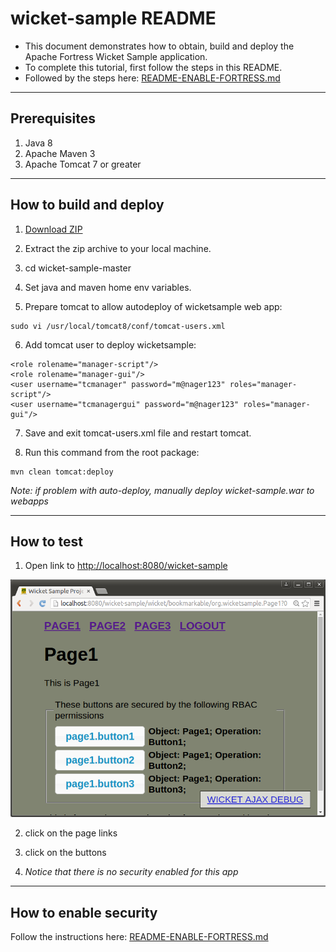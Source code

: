 # wicket-sample README

* This document demonstrates how to obtain, build and deploy the Apache Fortress Wicket Sample application.
* To complete this tutorial, first follow the steps in this README.
* Followed by the steps here: [README-ENABLE-FORTRESS.md](README-ENABLE-FORTRESS.md)

-------------------------------------------------------------------------------
## Prerequisites
1. Java 8
2. Apache Maven 3
3. Apache Tomcat 7 or greater

-------------------------------------------------------------------------------
## How to build and deploy
1. [Download ZIP](https://github.com/shawnmckinney/wicket-sample/archive/master.zip)

2. Extract the zip archive to your local machine.

3. cd wicket-sample-master

4. Set java and maven home env variables.

5. Prepare tomcat to allow autodeploy of wicketsample web app:

 ```
 sudo vi /usr/local/tomcat8/conf/tomcat-users.xml
 ```

6. Add tomcat user to deploy wicketsample:

 ```
 <role rolename="manager-script"/>
 <role rolename="manager-gui"/>
 <user username="tcmanager" password="m@nager123" roles="manager-script"/>
 <user username="tcmanagergui" password="m@nager123" roles="manager-gui"/>
 ```

7. Save and exit tomcat-users.xml file and restart tomcat.

8. Run this command from the root package:
```
mvn clean tomcat:deploy
```
 *Note: if problem  with auto-deploy, manually deploy wicket-sample.war to webapps*

-------------------------------------------------------------------------------
## How to test
1. Open link to [http://localhost:8080/wicket-sample](http://localhost:8080/wicket-sample)

 ![wicket sample no security](src/main/javadoc/doc-files/Screenshot-wicket-sample-nosecurity.png "No Security")

2. click on the page links

3. click on the buttons

4. *Notice that there is no security enabled for this app*

-------------------------------------------------------------------------------
## How to enable security
 Follow the instructions here: [README-ENABLE-FORTRESS.md](README-ENABLE-FORTRESS.md)